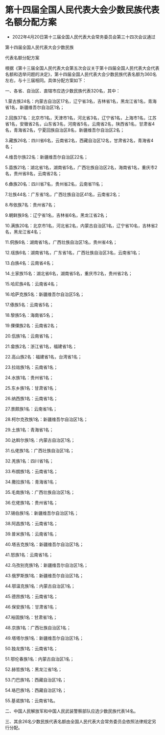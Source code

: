 # 第十四届全国人民代表大会少数民族代表名额分配方案

- 2022年4月20日第十三届全国人民代表大会常务委员会第三十四次会议通过

<!-- INFO END -->

第十四届全国人民代表大会少数民族

代表名额分配方案

根据《第十三届全国人民代表大会第五次会议关于第十四届全国人民代表大会代表名额和选举问题的决定》，第十四届全国人民代表大会少数民族代表名额为360名左右，与十三届相同。具体分配方案如下：

一、各省、自治区、直辖市应选少数民族代表320名，其中：

1.蒙古族24名：内蒙古自治区17名，辽宁省3名，吉林省1名，黑龙江省1名，青海省1名，新疆维吾尔自治区1名；

2.回族37名：北京市1名，天津市1名，河北省3名，辽宁省1名，上海市1名，江苏省1名，安徽省2名，山东省3名，河南省5名，云南省2名，陕西省1名，甘肃省4名，青海省2名，宁夏回族自治区8名，新疆维吾尔自治区2名；

3.藏族26名：四川省6名，云南省2名，西藏自治区12名，甘肃省2名，青海省4名；

4.维吾尔族22名：新疆维吾尔自治区22名；

5.苗族21名：湖北省1名，湖南省5名，广西壮族自治区2名，海南省1名，重庆市2名，贵州省8名，云南省2名；

6.彝族20名：四川省7名，贵州省2名，云南省11名；

7.壮族44名：广东省1名，广西壮族自治区41名，云南省2名；

8.布依族7名：贵州省7名；

9.朝鲜族9名：辽宁省1名，吉林省6名，黑龙江省2名；

10.满族20名：北京市1名，河北省2名，内蒙古自治区1名，辽宁省10名，吉林省2名，黑龙江省4名；

11.侗族6名：湖南省1名，广西壮族自治区1名，贵州省4名；

12.瑶族6名：湖南省1名，广东省1名，广西壮族自治区3名，云南省1名；

13.白族4名：云南省4名；

14.土家族15名：湖北省6名，湖南省5名，重庆市2名，贵州省2名；

15.哈尼族4名：云南省4名；

16.哈萨克族5名：新疆维吾尔自治区5名；

17.傣族5名：云南省5名；

18.黎族5名：海南省5名；

19.傈僳族2名：云南省2名；

20.佤族1名：云南省1名；

21.畲族2名：浙江省1名，福建省1名；

22.高山族2名：福建省1名，台湾省1名；

23.拉祜族1名：云南省1名；

24.水族1名：贵州省1名；

25.东乡族1名：甘肃省1名；

26.纳西族1名：云南省1名；

27.景颇族1名：云南省1名；

28.柯尔克孜族1名：新疆维吾尔自治区1名；

29.土族1名：青海省1名；

30.达斡尔族1名：内蒙古自治区1名；

31.仫佬族1名：广西壮族自治区1名；

32.羌族1名：四川省1名；

33.布朗族1名：云南省1名；

34.撒拉族1名：青海省1名；

35.毛南族1名：广西壮族自治区1名；

36.仡佬族1名：贵州省1名；

37.锡伯族1名：新疆维吾尔自治区1名；

38.阿昌族1名：云南省1名；

39.普米族1名：云南省1名；

40.塔吉克族1名：新疆维吾尔自治区1名；

41.怒族1名：云南省1名；

42.乌孜别克族1名：新疆维吾尔自治区1名；

43.俄罗斯族1名：新疆维吾尔自治区1名；

44.鄂温克族1名：内蒙古自治区1名；

45.德昂族1名：云南省1名；

46.保安族1名：甘肃省1名；

47.裕固族1名：甘肃省1名；

48.京族1名：广西壮族自治区1名；

49.塔塔尔族1名：新疆维吾尔自治区1名；

50.独龙族1名：云南省1名；

51.鄂伦春族1名：内蒙古自治区1名；

52.赫哲族1名：黑龙江省1名；

53.门巴族1名：西藏自治区1名；

54.珞巴族1名：西藏自治区1名；

55.基诺族1名：云南省1名。

二、中国人民解放军和中国人民武装警察部队应选少数民族代表14名。

三、其余26名少数民族代表名额由全国人民代表大会常务委员会依照法律规定另行分配。
